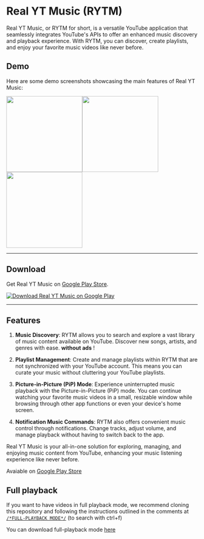 # Real YT Music (RYTM)

Real YT Music, or RYTM for short, is a versatile YouTube application that seamlessly integrates YouTube's APIs to offer an enhanced music discovery and playback experience. With RYTM, you can discover, create playlists, and enjoy your favorite music videos like never before.

## Demo

Here are some demo screenshots showcasing the main features of Real YT Music:

<img src = "https://play-lh.googleusercontent.com/NHudYD9zTdRSoHbdE8VGLBqNgdkc0t1AYdMpDxOL_QksEx_Pt6UXaQo_UK_bjUp6LA=w526-h296" width ="200" /><img src = "https://play-lh.googleusercontent.com/Jjt-1pSMqMmm9LJj0aRtdTlquUr-PcY2vnXXhHmxulgrCMrmy5m_YG1-IYFe7kxF9dI=w1052-h592" width ="200" /> <img src = "https://play-lh.googleusercontent.com/BbARoRnfLvV_J4A39dNOqhJ-jHBqjiqg5kj4i54wxwNj3CwkoLMmYNsTIMqm4e18Jews=w1052-h592" width ="200" />

---

## Download

Get Real YT Music on [Google Play Store](https://play.google.com/store/apps/details?id=com.ctrlvnt.rytm).

[![Download Real YT Music on Google Play](https://play.google.com/intl/en_us/badges/static/images/badges/en_badge_web_generic.png)](https://play.google.com/store/apps/details?id=com.ctrlvnt.rytm)

---


## Features

1. **Music Discovery**: RYTM allows you to search and explore a vast library of music content available on YouTube. Discover new songs, artists, and genres with ease. **without ads** !

2. **Playlist Management**: Create and manage playlists within RYTM that are not synchronized with your YouTube account. This means you can curate your music without cluttering your YouTube playlists.

3. **Picture-in-Picture (PiP) Mode**: Experience uninterrupted music playback with the Picture-in-Picture (PiP) mode. You can continue watching your favorite music videos in a small, resizable window while browsing through other app functions or even your device's home screen.

4. **Notification Music Commands**: RYTM also offers convenient music control through notifications. Change tracks, adjust volume, and manage playback without having to switch back to the app.

Real YT Music is your all-in-one solution for exploring, managing, and enjoying music content from YouTube, enhancing your music listening experience like never before.

Avaiable on [Google Play Store](https://play.google.com/store/apps/details?id=com.ctrlvnt.rytm)

## Full playback
If you want to have videos in full playback mode, we recommend cloning this repository and following the instructions outlined in the comments at [```/*FULL-PLAYBACK MODE*/```](https://github.com/ctrlVnt/Real-YT-Music/blob/master/app/src/main/java/com/ctrlvnt/rytm/ui/fragment/YouTubePlayerSupport.kt) (to search with ctrl+f)

You can download full-playback mode [here](https://www.dropbox.com/scl/fo/gunen6687j8gcna2vzkn5/h?rlkey=sbo6n7hdbrh3ta0kmaubh345m&dl=0)
